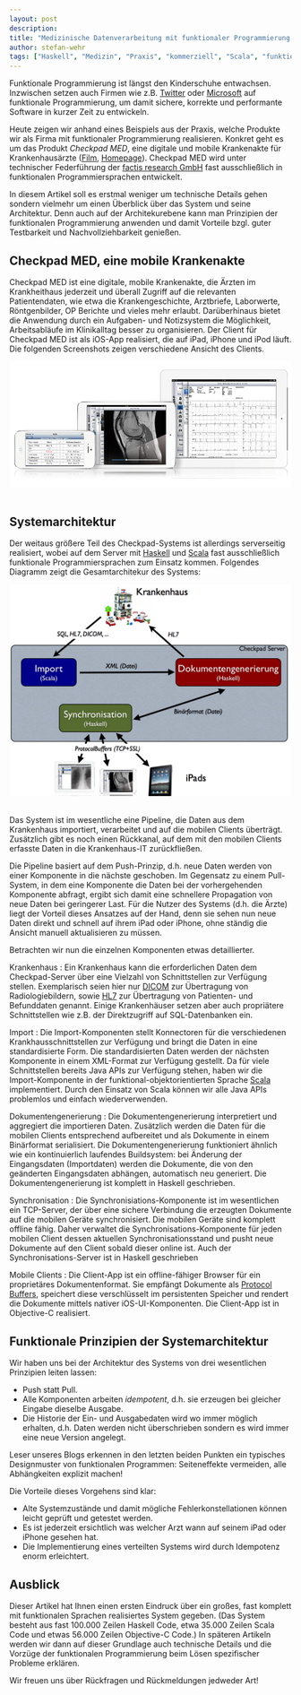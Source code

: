 ```yaml
---
layout: post
description:
title: "Medizinische Datenverarbeitung mit funktionaler Programmierung - Ein Beispiel aus der Praxis"
author: stefan-wehr
tags: ["Haskell", "Medizin", "Praxis", "kommerziell", "Scala", "funktional"]
---
```


Funktionale Programmierung ist längst den Kinderschuhe entwachsen.
Inzwischen setzen auch Firmen wie
z.B. [Twitter](http://cufp.org/conference/sessions/2011/large-scale-internet-services-scala-twitter)
oder [Microsoft](http://research.microsoft.com/en-us/projects/fsharp/)
auf funktionale Programmierung, um damit sichere, korrekte und performante
Software in kurzer Zeit zu entwickeln.

Heute zeigen wir anhand eines Beispiels aus der Praxis, welche
Produkte wir als Firma mit funktionaler Programmierung realisieren.
Konkret geht es um das Produkt *Checkpad MED*,
eine digitale und mobile Krankenakte für Krankenhausärzte
([Film](http://www.youtube.com/watch?v=yvq_EuEmQrk),
[Homepage](http://www.lohmann-birkner.de/de/Checkpad-MED/index.php)).
Checkpad MED
wird unter technischer Federführung der [factis research
GmbH](http://www.factisresearch.com/) fast ausschließlich
in funktionalen Programmiersprachen entwickelt.

In diesem Artikel
soll es erstmal weniger um technische Details gehen sondern
vielmehr um einen Überblick über das System und seine Architektur.
Denn auch auf der Architekurebene kann man Prinzipien der funktionalen
Programmierung anwenden und damit Vorteile bzgl. guter Testbarkeit und
Nachvollziehbarkeit genießen.

<!-- more start -->

## Checkpad MED, eine mobile Krankenakte ##

Checkpad MED ist eine digitale, mobile Krankenakte, die Ärzten im
Krankheithaus jederzeit und überall Zugriff auf die relevanten
Patientendaten, wie etwa die Krankengeschichte, Arztbriefe, Laborwerte,
Röntgenbilder, OP Berichte und vieles mehr erlaubt. Darüberhinaus bietet
die Anwendung durch ein Aufgaben- und Notizsystem die Möglichkeit,
Arbeitsabläufe im Klinikalltag besser zu organisieren.
Der Client für Checkpad MED ist als iOS-App realisiert, die auf iPad,
iPhone und iPod läuft. Die folgenden Screenshots zeigen verschiedene
Ansicht des Clients.

<div id="center">
<img src="/files/medizin-funktional/checkpad-screenshots.jpg">
</img>
</div>
<br/>

## Systemarchitektur ##

Der weitaus größere Teil des Checkpad-Systems ist allerdings
serverseitig realisiert, wobei auf dem Server mit
[Haskell](http://www.haskell.org/) und [Scala](http://www.scala-lang.org/)
fast ausschließlich funktionale Programmiersprachen zum Einsatz kommen.
Folgendes Diagramm zeigt die Gesamtarchitekur des Systems:

<div id="center">
<img src="/files/medizin-funktional/checkpad-architektur.png">
</img>
</div>
<br/>

Das System ist im wesentliche eine Pipeline, die Daten aus dem Krankenhaus
importiert, verarbeitet und auf die mobilen Clients überträgt. Zusätzlich
gibt es noch einen Rückkanal, auf dem mit den mobilen Clients erfasste
Daten in die Krankenhaus-IT zurückfließen.

Die Pipeline basiert auf dem Push-Prinzip, d.h. neue Daten werden von einer
Komponente in die nächste geschoben. Im Gegensatz zu einem Pull-System, in
dem eine Komponente die Daten bei der vorhergehenden Komponente abfragt, ergibt
sich damit eine schnellere Propagation von neue Daten bei geringerer Last.
Für die Nutzer des Systems (d.h. die Ärzte) liegt der Vorteil dieses
Ansatzes auf der Hand, denn sie sehen nun neue Daten direkt und schnell
auf ihrem iPad oder iPhone, ohne ständig die Ansicht manuell aktualisieren
zu müssen.

Betrachten wir nun die einzelnen Komponenten etwas detaillierter.

Krankenhaus
: Ein Krankenhaus kann die erforderlichen Daten dem Checkpad-Server über
eine Vielzahl von Schnittstellen zur Verfügung stellen. Exemplarisch seien
hier nur
[DICOM](http://de.wikipedia.org/wiki/Digital_Imaging_and_Communications_in_Medicine)
zur Übertragung von Radiologiebildern, sowie
[HL7](http://de.wikipedia.org/wiki/HL7) zur Übertragung von Patienten- und
Befunddaten genannt. Einige Krankenhäuser setzen aber auch propriätere
Schnittstellen wie z.B. der Direktzugriff auf SQL-Datenbanken ein.

Import
: Die Import-Komponenten stellt Konnectoren für die verschiedenen
Krankhausschnittstellen zur Verfügung und bringt die Daten in eine
standardisierte Form. Die standardisierten Daten werden der nächsten
Komponente in einem XML-Format zur Verfügung gestellt.
Da für viele Schnittstellen bereits Java APIs zur
Verfügung stehen, haben wir die Import-Komponente in der
funktional-objektorientierten Sprache [Scala](http://scala-lang.org)
implementiert. Durch den Einsatz von Scala können wir alle Java APIs
problemlos und einfach wiederverwenden.

Dokumentengenerierung
: Die Dokumentengenerierung interpretiert und aggregiert die importieren
Daten. Zusätzlich werden die Daten für die mobilen Clients entsprechend
aufbereitet und als Dokumente in einem Binärformat serialisiert.
Die Dokumentengenerierung funktioniert ähnlich wie ein
kontinuierlich laufendes Buildsystem: bei Änderung der Eingangsdaten
(Importdaten) werden die Dokumente, die von den geänderten Eingangsdaten
abhängen, automatisch neu generiert.
Die Dokumentengenerierung ist
komplett in Haskell geschrieben.

Synchronisation
: Die Synchronisiations-Komponente ist im wesentlichen ein TCP-Server, der
über eine sichere Verbindung die erzeugten Dokumente auf die mobilen Geräte
synchronisiert. Die mobilen Geräte sind komplett offline fähig. Daher
verwaltet die Synchronisations-Komponente für jeden mobilen Client dessen
aktuellen Synchronisationsstand und pusht neue Dokumente auf den Client
sobald dieser online ist. Auch der Synchronisations-Server ist in
Haskell geschrieben

Mobile Clients
: Die Client-App ist ein offline-fähiger Browser für ein proprietäres
Dokumentenformat. Sie empfängt Dokumente als [Protocol
Buffers](http://code.google.com/p/protobuf/), speichert diese
verschlüsselt im persistenten Speicher und rendert die Dokumente
mittels nativer iOS-UI-Komponenten. Die Client-App ist in Objective-C
realisiert.

## Funktionale Prinzipien der Systemarchitektur ##

Wir haben uns bei der Architektur des Systems von drei wesentlichen
Prinzipien leiten lassen:

* Push statt Pull.
* Alle Komponenten arbeiten *idempotent*, d.h. sie erzeugen bei gleicher
  Eingabe dieselbe Ausgabe.
* Die Historie der Ein- und Ausgabedaten wird wo immer möglich erhalten,
  d.h. Daten werden nicht überschrieben sondern es wird immer eine neue
  Version angelegt.

Leser unseres Blogs erkennen in den letzten beiden Punkten ein typisches
Designmuster von funktionalen Programmen: Seiteneffekte vermeiden, alle
Abhängkeiten explizit machen!

Die Vorteile dieses Vorgehens sind klar:

* Alte Systemzustände und damit mögliche Fehlerkonstellationen können
  leicht geprüft und getestet werden.
* Es ist jederzeit ersichtlich was welcher Arzt wann auf seinem iPad oder
  iPhone gesehen hat.
* Die Implementierung eines verteilten Systems wird durch Idempotenz enorm
  erleichtert.

## Ausblick ##

Dieser Artikel hat Ihnen einen ersten Eindruck über ein großes, fast
komplett mit funktionalen Sprachen realisiertes System gegeben. (Das
System besteht aus fast 100.000 Zeilen Haskell Code, etwa 35.000 Zeilen
Scala Code und etwas 56.000 Zeilen Objective-C Code.)
In späteren Artikeln werden wir dann auf dieser Grundlage
auch technische Details und die Vorzüge der
funktionalen Programmierung beim Lösen spezifischer Probleme erklären.

Wir freuen uns über Rückfragen und Rückmeldungen jedweder Art!

<!-- Local Variables: -->
<!-- mode: text -->
<!-- End: -->
